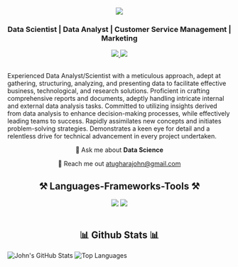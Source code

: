 <h1 align="center">
    <img src="https://readme-typing-svg.herokuapp.com/?font=Righteous&size=35&center=true&vCenter=true&width=500&height=70&duration=4000&lines=Hi+There!+👋;+I'm+John+Atughara!;" />
</h1>
<h3 align="center">Data Scientist | Data Analyst | Customer Service Management | Marketing</h3>


<div align="center"> 
  <a href="atugharajohn@gmail.com" target="_blank">
    <img src="https://img.shields.io/badge/Gmail-D14836?style=for-the-badge&logo=gmail&logoColor=white" target="_blank" />
  </a> 
  <a href="https://www.linkedin.com/in/atugharajohn/" target="_blank">
    <img src="https://img.shields.io/badge/LinkedIn-0077B5?style=for-the-badge&logo=linkedin&logoColor=white" target="_blank" />
  </a>
</div>

<br> 

Experienced Data Analyst/Scientist with a meticulous approach, adept at gathering, structuring, analyzing, and presenting data to facilitate effective business, technological, and research solutions. Proficient in crafting comprehensive reports and documents, adeptly handling intricate internal and external data analysis tasks. Committed to utilizing insights derived from data analysis to enhance decision-making processes, while effectively leading teams to success. Rapidly assimilates new concepts and initiates problem-solving strategies. Demonstrates a keen eye for detail and a relentless drive for technical advancement in every project undertaken.

<div align="center">
  
💬 Ask me about **Data Science**

📧 Reach me out atugharajohn@gmail.com

 </div>

<h2 align="center">⚒️ Languages-Frameworks-Tools ⚒️</h2>
<div align="center">
    <img src="https://skillicons.dev/icons?i=vscode,github" />
    <img src="https://skillicons.dev/icons?i=python,tensorflow,opencv,sklearn," /><br>
</div>

<br/>

<h2 align="center">📊 Github Stats 📊</h2>

![John's GitHub Stats](https://github-readme-stats.vercel.app/api?username=atugharajohn&show_icons=true&theme=radical)
![Top Languages](https://github-readme-stats.vercel.app/api/top-langs/?username=atugharajohn&show_icons=true&theme=radical)

